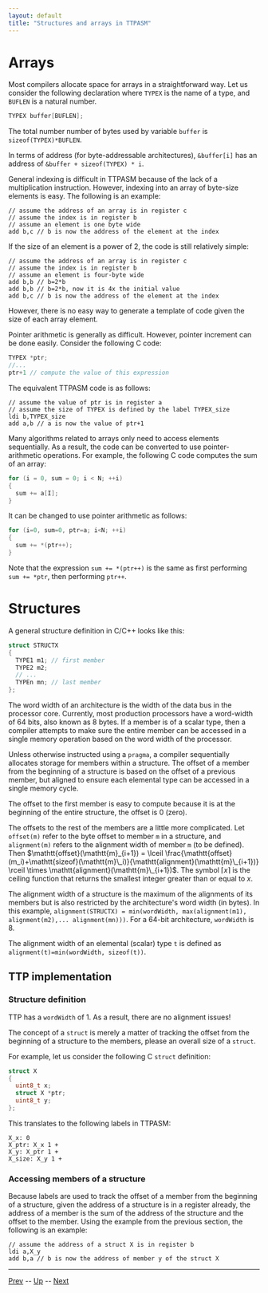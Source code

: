 ```yaml
---
layout: default
title: "Structures and arrays in TTPASM"
---
```


# Arrays

Most compilers allocate space for arrays in a straightforward way.  Let us consider the following declaration where `TYPEX` is the name of a type, and `BUFLEN` is a natural number.

```c
TYPEX buffer[BUFLEN];
```

The total number number of bytes used by variable `buffer` is `sizeof(TYPEX)*BUFLEN`. 

In terms of address (for byte-addressable architectures), `&buffer[i]` has an address of `&buffer + sizeof(TYPEX) * i`.

General indexing is difficult in TTPASM because of the lack of a multiplication instruction. However, indexing into an array of byte-size elements is easy. The following is an example:

```ttpasm
// assume the address of an array is in register c
// assume the index is in register b
// assume an element is one byte wide
add b,c // b is now the address of the element at the index
```

If the size of an element is a power of 2, the code is still relatively simple:

```ttpasm
// assume the address of an array is in register c
// assume the index is in register b
// assume an element is four-byte wide
add b,b // b=2*b
add b,b // b=2*b, now it is 4x the initial value
add b,c // b is now the address of the element at the index
```

However, there is no easy way to generate a template of code given the size of each array element. 

Pointer arithmetic is generally as difficult. However, pointer increment can be done easily. Consider the following C code:

```c
TYPEX *ptr;
//...
ptr+1 // compute the value of this expression
```

The equivalent TTPASM code is as follows:

```ttpasm
// assume the value of ptr is in register a
// assume the size of TYPEX is defined by the label TYPEX_size
ldi b,TYPEX_size
add a,b // a is now the value of ptr+1
```

Many algorithms related to arrays only need to access elements sequentially. As a result, the code can be converted to use pointer-arithmetic operations. For example, the following C code computes the sum of an array:

```c
for (i = 0, sum = 0; i < N; ++i)
{
  sum += a[I];
}
```

It can be changed to use pointer arithmetic as follows:

```c
for (i=0, sum=0, ptr=a; i<N; ++i)
{
  sum += *(ptr++);
}
```

Note that the expression `sum += *(ptr++)` is the same as first performing `sum += *ptr`, then performing `ptr++`.

# Structures

A general structure definition in C/C++ looks like this:

```c
struct STRUCTX
{
  TYPE1 m1; // first member
  TYPE2 m2;
  // ...
  TYPEn mn; // last member
};
```

The word width of an architecture is the width of the data bus in the processor core. Currently, most production processors have a word-width of 64 bits, also known as 8 bytes. If a member is of a scalar type, then a compiler attempts to make sure the entire member can be accessed in a single memory operation based on the word width of the processor.

Unless otherwise instructed using a `pragma`, a compiler sequentially allocates storage for members within a structure. The offset of a member from the beginning of a structure is based on the offset of a previous member, but aligned to ensure each elemental type can be accessed in a single memory cycle.

The offset to the first member is easy to compute because it is at the beginning of the entire structure, the offset is 0 (zero).

The offsets to the rest of the members are a little more complicated. Let `offset(m)` refer to the byte offset to member `m` in a structure, and `alignment(m)` refers to the alignment width of member `m` (to be defined). Then $\mathtt{offset}(\mathtt{m}_{i+1}) = \lceil \frac{\mathtt{offset}(m_i)+\mathtt{sizeof}(\mathtt{m}\_i)}{\mathtt{alignment}(\mathtt{m}\_{i+1})} \rceil \times \mathtt{alignment}(\mathtt{m}\_{i+1})$. The symbol $\lceil x \rceil$ is the ceiling function that returns the smallest integer greater than or equal to $x$.

The alignment width of a structure is the maximum of the alignments of its members but is also restricted by the architecture's word width (in bytes). In this example, `alignment(STRUCTX) = min(wordWidth, max(alignment(m1), alignment(m2),... alignment(mn)))`. For a 64-bit architecture, `wordWidth` is 8.

The alignment width of an elemental (scalar) type `t` is defined as `alignment(t)=min(wordWidth, sizeof(t))`.

## TTP implementation

### Structure definition

TTP has a `wordWidth` of 1. As a result, there are no alignment issues!

The concept of a `struct` is merely a matter of tracking the offset from the beginning of a structure to the members, please an overall size of a `struct`.

For example, let us consider the following C `struct` definition:

```c
struct X
{
  uint8_t x;
  struct X *ptr;
  uint8_t y;
};
```

This translates to the following labels in TTPASM:

```ttpasm
X_x: 0
X_ptr: X_x 1 +
X_y: X_ptr 1 +
X_size: X_y 1 +
```

### Accessing members of a structure

Because labels are used to track the offset of a member from the beginning of a structure, given the address of a structure is in a register already, the address of a member is the sum of the address of the structure and the offset to the member. Using the example from the previous section, the following is an example:

```ttpasm
// assume the address of a struct X is in register b
ldi a,X_y
add b,a // b is now the address of member y of the struct X
```

<hr>

[Prev](parametersAndLocalVariables.md) -- [Up](README.md) -- [Next](implementationStructuresInTtpasm.md)

